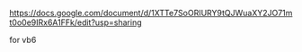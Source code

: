 https://docs.google.com/document/d/1XTTe7SoORIURY9tQJWuaXY2JO71mt0o0e9IRx6A1FFk/edit?usp=sharing

for vb6
